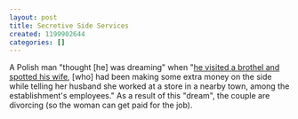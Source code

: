 ```yaml
---
layout: post
title: Secretive Side Services
created: 1199902644
categories: []
---
```

A Polish man "thought [he] was dreaming" when "[he visited a brothel and spotted his wife](http://today.reuters.com/news/articlenews.aspx?type=oddlyEnoughNews&storyid=2008-01-09T161027Z_01_N09599127_RTRUKOC_0_US-BROTHEL.xml), [who] had been making some extra money on the side while telling her husband she worked at a store in a nearby town, among the establishment's employees." As a result of this "dream", the couple are divorcing (so the woman can get paid for the job).

